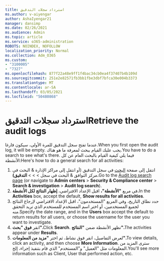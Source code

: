 ```yaml
---
title: استرداد سجلات التدقيق
ms.author: v-aiyengar
author: AshaIyengar21
manager: dansimp
ms.date: 02/26/2021
ms.audience: Admin
ms.topic: article
ms.service: o365-administration
ROBOTS: NOINDEX, NOFOLLOW
localization_priority: Normal
ms.collection: Adm_O365
ms.custom:
- "3100005"
- "7327"
ms.openlocfilehash: 877f22a48e9ff1f4bac34cb0ea4f37407b4b109d
ms.sourcegitcommit: 251e2e82571fb3bb1fbe3dbf7bfca30e004b3373
ms.translationtype: MT
ms.contentlocale: ar-SA
ms.lasthandoff: 03/05/2021
ms.locfileid: "50480868"
---
```

# <a name="retrieve-the-audit-logs"></a><span data-ttu-id="69e2c-102">استرداد سجلات التدقيق</span><span class="sxs-lookup"><span data-stu-id="69e2c-102">Retrieve the audit logs</span></span>

<span data-ttu-id="69e2c-103">عندما تفتح سجل التدقيق للمرة الأولى، سيكون فارغا.</span><span class="sxs-lookup"><span data-stu-id="69e2c-103">When you first open the audit log, it will be empty.</span></span> <span data-ttu-id="69e2c-104">يجب عليك القيام ببحث لمعرفة ما هو هناك.</span><span class="sxs-lookup"><span data-stu-id="69e2c-104">You have to do a search to see what's there.</span></span> <span data-ttu-id="69e2c-105">فيما يلي كيفية القيام بالبحث العام عن كل الأنشطة:</span><span class="sxs-lookup"><span data-stu-id="69e2c-105">Here's how to do a general search for all activities:</span></span>

1. <span data-ttu-id="69e2c-106">انتقل إلى صفحة [البحث](https://protection.office.com/#/unifiedauditlog) في سجل التدقيق (أو انتقل إلى مراكز الإدارة & البحث في مركز التوافق & البحث في سجل  >    >    >  **التدقيق).**</span><span class="sxs-lookup"><span data-stu-id="69e2c-106">Go to the [Audit log search page](https://protection.office.com/#/unifiedauditlog) (or navigate to  **Admin centers** > **Security & Compliance center** > **Search & investigation** > **Audit log search**).</span></span>
1. <span data-ttu-id="69e2c-107">في مربع **"الأنشطة"،** اقبل الإعداد الافتراضي، **إظهار النتائج لكل الأنشطة.**</span><span class="sxs-lookup"><span data-stu-id="69e2c-107">In the **Activities** box, accept the default, **Show results for all activities**.</span></span>
1. <span data-ttu-id="69e2c-108">حدد نطاق التاريخ، وفي  المربع "المستخدمون"، اقبل الإعداد الافتراضي لإرجاع النتائج لجميع المستخدمين، أو اختر اسم المستخدم للمستخدم الذي تريد التحقق منه.</span><span class="sxs-lookup"><span data-stu-id="69e2c-108">Specify the date range, and in the **Users** box accept the default to return results for all users, or choose the username for the user you want to investigate.</span></span>
1. <span data-ttu-id="69e2c-109">انقر **فوق "بحث".**</span><span class="sxs-lookup"><span data-stu-id="69e2c-109">Click **Search**.</span></span> <span data-ttu-id="69e2c-110">تظهر الأنشطة ضمن **"النتائج".**</span><span class="sxs-lookup"><span data-stu-id="69e2c-110">The activities appear under **Results**.</span></span>
1. <span data-ttu-id="69e2c-111">لعرض التفاصيل، انقر فوق نشاط، ثم اختر **"مزيد من المعلومات".**</span><span class="sxs-lookup"><span data-stu-id="69e2c-111">To view details, click an activity, and then choose **More Information**.</span></span> <span data-ttu-id="69e2c-112">سترى المزيد من المعلومات مثل "العميل" و"المستخدم" الذي قام بتنفيذ إجراء، إلخ.</span><span class="sxs-lookup"><span data-stu-id="69e2c-112">You'll see more information such as Client, User that performed action, etc.</span></span>
